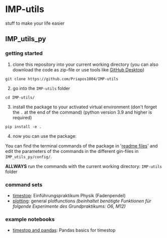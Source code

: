 # IMP-utils
stuff to make your life easier


## IMP_utils_py

### getting started

1. clone this repository into your current working directory (you can also download the code as zip-file or use tools like [GitHub Desktop](https://desktop.github.com))

```
git clone https://github.com/Priapos1004/IMP-utils
```

2. go into the `IMP-utils` folder

```
cd IMP-utils/
```

3. install the package to your activated virtual environment (don't forget the `.` at the end of the command) (python version 3.9 and higher is required)

```
pip install -e .
```

4. now you can use the package:

You can find the terminal commands of the package in '[readme files](readme_files)' and edit the parameters of the commands in the different gin-files in `IMP_utils_py/config/`.

**ALLWAYS** run the commands with the current working directory: `IMP-utils` folder

### command sets

- [timestop](readme_files/timestop.md): Einführungspraktikum Physik (Fadenpendel)
- [plotting](readme_files/plotting.md): general plotfunctions *(beinhaltet benötigte Funktionen für folgende Experimente des Grundpraktikums: O6, M12)*

### example notebooks

- [timestop and pandas](IMP_utils_py_examples/timestop.ipynb): Pandas basics for timestop
